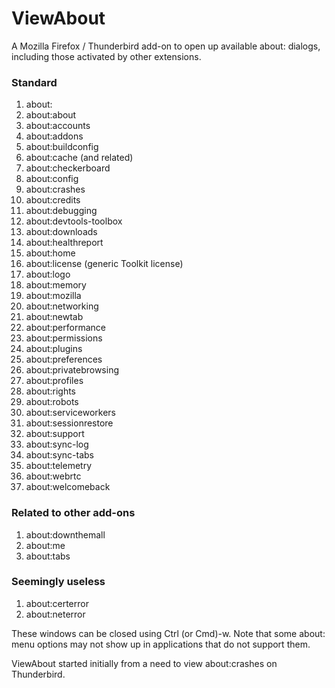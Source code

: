 # ViewAbout
A Mozilla Firefox / Thunderbird add-on to open up available about: dialogs, including those activated by other extensions.

### Standard
1. about:
2. about:about
3. about:accounts
4. about:addons
5. about:buildconfig
6. about:cache (and related)
7. about:checkerboard
8. about:config
9. about:crashes
10. about:credits
11. about:debugging
12. about:devtools-toolbox
13. about:downloads
14. about:healthreport
15. about:home
16. about:license (generic Toolkit license)
17. about:logo
18. about:memory
19. about:mozilla
20. about:networking
21. about:newtab
22. about:performance
23. about:permissions
24. about:plugins
25. about:preferences
26. about:privatebrowsing
27. about:profiles
28. about:rights
29. about:robots
30. about:serviceworkers
31. about:sessionrestore
32. about:support
33. about:sync-log
34. about:sync-tabs
35. about:telemetry
36. about:webrtc
37. about:welcomeback

### Related to other add-ons
1. about:downthemall
2. about:me
3. about:tabs

### Seemingly useless
1. about:certerror
2. about:neterror

These windows can be closed using Ctrl (or Cmd)-w. Note that some about: menu options may not show up in applications that do not support them.

ViewAbout started initially from a need to view about:crashes on Thunderbird.
